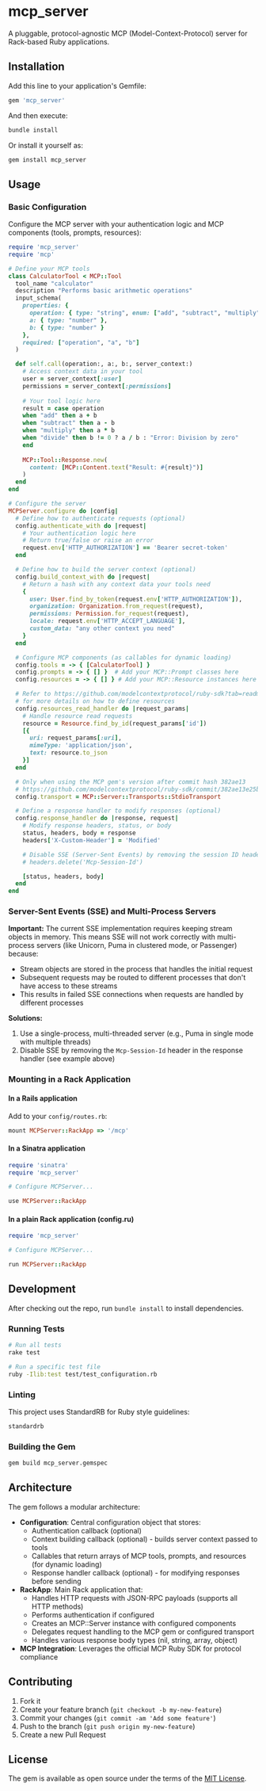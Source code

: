 # mcp_server

A pluggable, protocol-agnostic MCP (Model-Context-Protocol) server for
Rack-based Ruby applications.

## Installation

Add this line to your application's Gemfile:

```ruby
gem 'mcp_server'
```

And then execute:

```bash
bundle install
```

Or install it yourself as:

```bash
gem install mcp_server
```

## Usage

### Basic Configuration

Configure the MCP server with your authentication logic and MCP components
(tools, prompts, resources):

```ruby
require 'mcp_server'
require 'mcp'

# Define your MCP tools
class CalculatorTool < MCP::Tool
  tool_name "calculator"
  description "Performs basic arithmetic operations"
  input_schema(
    properties: {
      operation: { type: "string", enum: ["add", "subtract", "multiply", "divide"] },
      a: { type: "number" },
      b: { type: "number" }
    },
    required: ["operation", "a", "b"]
  )

  def self.call(operation:, a:, b:, server_context:)
    # Access context data in your tool
    user = server_context[:user]
    permissions = server_context[:permissions]
    
    # Your tool logic here
    result = case operation
    when "add" then a + b
    when "subtract" then a - b
    when "multiply" then a * b
    when "divide" then b != 0 ? a / b : "Error: Division by zero"
    end
    
    MCP::Tool::Response.new(
      content: [MCP::Content.text("Result: #{result}")]
    )
  end
end

# Configure the server
MCPServer.configure do |config|
  # Define how to authenticate requests (optional)
  config.authenticate_with do |request|
    # Your authentication logic here
    # Return true/false or raise an error
    request.env['HTTP_AUTHORIZATION'] == 'Bearer secret-token'
  end

  # Define how to build the server context (optional)
  config.build_context_with do |request|
    # Return a hash with any context data your tools need
    {
      user: User.find_by_token(request.env['HTTP_AUTHORIZATION']),
      organization: Organization.from_request(request),
      permissions: Permission.for_request(request),
      locale: request.env['HTTP_ACCEPT_LANGUAGE'],
      custom_data: "any other context you need"
    }
  end

  # Configure MCP components (as callables for dynamic loading)
  config.tools = -> { [CalculatorTool] }
  config.prompts = -> { [] }  # Add your MCP::Prompt classes here
  config.resources = -> { [] } # Add your MCP::Resource instances here

  # Refer to https://github.com/modelcontextprotocol/ruby-sdk?tab=readme-ov-file#resources
  # for more details on how to define resources
  config.resources_read_handler do |request_params|
    # Handle resource read requests
    resource = Resource.find_by_id(request_params['id'])
    [{
      uri: request_params[:uri],
      mimeType: 'application/json',
      text: resource.to_json
    }]
  end

  # Only when using the MCP gem's version after commit hash 382ae13
  # https://github.com/modelcontextprotocol/ruby-sdk/commit/382ae13e25ba095fbe227b186b3287c3c7eb7ff4
  config.transport = MCP::Server::Transports::StdioTransport

  # Define a response handler to modify responses (optional)
  config.response_handler do |response, request|
    # Modify response headers, status, or body
    status, headers, body = response
    headers['X-Custom-Header'] = 'Modified'

    # Disable SSE (Server-Sent Events) by removing the session ID header
    # headers.delete('Mcp-Session-Id')

    [status, headers, body]
  end
end
```

### Server-Sent Events (SSE) and Multi-Process Servers

**Important:** The current SSE implementation requires keeping stream objects in memory. This means SSE will not work correctly with multi-process servers (like Unicorn, Puma in clustered mode, or Passenger) because:

- Stream objects are stored in the process that handles the initial request
- Subsequent requests may be routed to different processes that don't have access to these streams
- This results in failed SSE connections when requests are handled by different processes

**Solutions:**
1. Use a single-process, multi-threaded server (e.g., Puma in single mode with multiple threads)
2. Disable SSE by removing the `Mcp-Session-Id` header in the response handler (see example above)

### Mounting in a Rack Application

#### In a Rails application

Add to your `config/routes.rb`:

```ruby
mount MCPServer::RackApp => '/mcp'
```

#### In a Sinatra application

```ruby
require 'sinatra'
require 'mcp_server'

# Configure MCPServer...

use MCPServer::RackApp
```

#### In a plain Rack application (config.ru)

```ruby
require 'mcp_server'

# Configure MCPServer...

run MCPServer::RackApp
```

## Development

After checking out the repo, run `bundle install` to install dependencies.

### Running Tests

```bash
# Run all tests
rake test

# Run a specific test file
ruby -Ilib:test test/test_configuration.rb
```

### Linting

This project uses StandardRB for Ruby style guidelines:

```bash
standardrb
```

### Building the Gem

```bash
gem build mcp_server.gemspec
```

## Architecture

The gem follows a modular architecture:

- **Configuration**: Central configuration object that stores:
  - Authentication callback (optional)
  - Context building callback (optional) - builds server context passed to tools
  - Callables that return arrays of MCP tools, prompts, and resources (for dynamic loading)
  - Response handler callback (optional) - for modifying responses before sending
- **RackApp**: Main Rack application that:
  - Handles HTTP requests with JSON-RPC payloads (supports all HTTP methods)
  - Performs authentication if configured
  - Creates an MCP::Server instance with configured components
  - Delegates request handling to the MCP gem or configured transport
  - Handles various response body types (nil, string, array, object)
- **MCP Integration**: Leverages the official MCP Ruby SDK for protocol compliance

## Contributing

1. Fork it
2. Create your feature branch (`git checkout -b my-new-feature`)
3. Commit your changes (`git commit -am 'Add some feature'`)
4. Push to the branch (`git push origin my-new-feature`)
5. Create a new Pull Request

## License

The gem is available as open source under the terms of the [MIT License](https://opensource.org/licenses/MIT).
